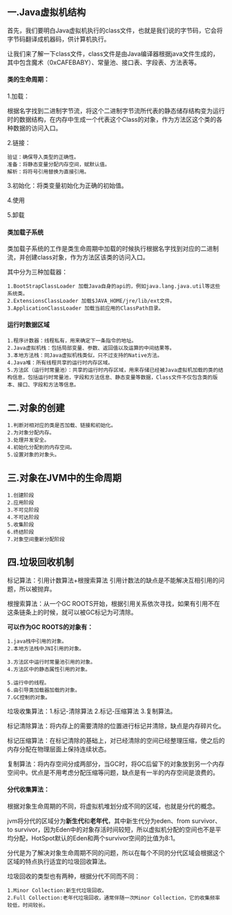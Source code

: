 ## 一.Java虚拟机结构
首先，我们要明白Java虚拟机执行的class文件，也就是我们说的字节码，它会将字节码翻译成机器码，供计算机执行。

让我们来了解一下class文件，class文件是由Java编译器根据java文件生成的，其中包含魔术（0xCAFEBABY）、常量池、接口表、字段表、方法表等。

#### 类的生命周期：
1.加载：

根据名字找到二进制字节流，将这个二进制字节流所代表的静态储存结构变为运行时的数据结构，在内存中生成一个代表这个Class的对象，作为方法区这个类的各种数据的访问入口。

2.链接：

    验证：确保导入类型的正确性。
    准备：将静态变量分配内存空间，赋默认值。
    解析：将符号引用替换为直接引用。
3.初始化：将类变量初始化为正确的初始值。

4.使用

5.卸载

#### 类加载子系统
类加载子系统的工作是类生命周期中加载的时候执行根据名字找到对应的二进制流，并创建class对象，作为方法区该类的访问入口。

其中分为三种加载器：

    1.BootStrapClassLoader 加载Java自身的api的，例如java.lang.java.util等这些系统类。
    2.ExtensionsClassLoader 加载$JAVA_HOME/jre/lib/ext文件。
    3.ApplicationClassLoader 加载当前应用的ClassPath目录。

#### 运行时数据区域

    1.程序计数器：线程私有，用来确定下一条指令的地址。
    2.Java虚拟机栈：包括局部变量、参数、返回值以及运算的中间结果等。
    3.本地方法栈：同Java虚拟机栈类似，只不过支持的Native方法。
    4.Java堆：所有线程共享的运行时内存区域。
    5.方法区（运行时常量池）：共享的运行时内存区域，用来存储已经被Java虚拟机加载的类的结构信息，包括运行时常量池，字段和方法信息、静态变量等数据，Class文件不仅包含类的版本、接口、字段和方法等信息。

## 二.对象的创建

    1.判断对相对应的类是否加载、链接和初始化。
    2.为对象分配内存。
    3.处理并发安全。
    4.初始化分配到的内存空间。
    5.设置对象的对象头。

## 三.对象在JVM中的生命周期

    1.创建阶段
    2.应用阶段
    3.不可见阶段
    4.不可达阶段
    5.收集阶段
    6.终结阶段
    7.对象空间重新分配阶段

## 四.垃圾回收机制

标记算法：引用计数算法+根搜索算法
引用计数法的缺点是不能解决互相引用的问题，所以被抛弃。

根搜索算法：从一个GC ROOTS开始，根据引用关系依次寻找，如果有引用不在这条链条上的时候，就可以被GC标记为可清除。

**可以作为GC ROOTS的对象有：**

    1.java栈中引用的对象。
    2.本地方法栈中JNI引用的对象。

    3.方法区中运行时常量池引用的对象。
    4.方法区中的静态属性引用的对象。

    5.运行中的线程。
    6.由引导类加载器加载的对象。
    7.GC控制的对象。

垃圾收集算法：1.标记-清除算法 2.标记-压缩算法 3.复制算法。

标记清除算法：将内存上的需要清除的位置进行标记并清除，缺点是内存碎片化。

标记压缩算法：在标记清除的基础上，对已经清除的空间已经整理压缩，使之后的内存分配在物理层面上保持连续状态。

复制算法：将内存空间分成两部分，当GC时，将GC后留下的对象放到另一个内存空间中。优点是不用考虑分配压缩等问题，缺点是有一半的内存空间是浪费的。

#### 分代收集算法：

根据对象生命周期的不同，将虚拟机堆划分成不同的区域，也就是分代的概念。

jvm将分代的区域分为**新生代**和**老年代**，其中新生代分为eden、from survivor、to survivor，因为Eden中的对象存活时间较短，所以虚拟机分配的空间也不是平均分配，HotSpot默认的Eden和两个survivor空间的比值为8:1。

分代是为了解决对象生命周期不同的问题，所以在每个不同的分代区域会根据这个区域的特点执行适宜的垃圾回收算法。

垃圾回收的类型也有两种，根据分代不同而不同：

    1.Minor Collection:新生代垃圾回收。
    2.Full Collection:老年代垃圾回收，通常伴随一次Minor Collection，它的收集频率较低，时间较长。

